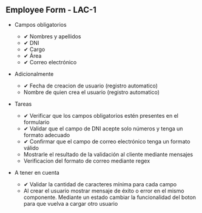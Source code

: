 ## Employee Form - LAC-1

- Campos obligatorios

  - ✔ Nombres y apellidos
  - ✔ DNI
  - ✔ Cargo
  - ✔ Área
  - ✔ Correo electrónico

- Adicionalmente

  - ✔ Fecha de creacion de usuario (registro automatico)
  - Nombre de quien crea el usuario (registro automatico)

- Tareas

  - ✔ Verificar que los campos obligatorios estén presentes en el formulario
  - ✔ Validar que el campo de DNI acepte solo números y tenga un formato adecuado
  - ✔ Confirmar que el campo de correo electrónico tenga un formato válido
  - Mostrarle el resultado de la validación al cliente mediante mensajes
  - Verificacion del formato de correo mediante regex

- A tener en cuenta
  - ✔ Validar la cantidad de caracteres mínima para cada campo
  - Al crear el usuario mostrar mensaje de éxito o error en el mismo componente. Mediante un estado cambiar la funcionalidad del boton para que vuelva a cargar otro usuario
